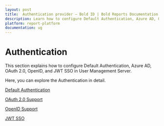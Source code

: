 ```yaml
---
layout: post
title:  Authentication provider – Bold ID | Bold Reports Documentation
description: Learn how to configure Default Authentication, Azure AD, OAuth 2.0, OpenID, and JWT SSO in User Management Server.
platform: report-platform
documentation: ug
---
```


# Authentication 

This section explains how to configure Default Authentication, Azure AD, OAuth 2.0, OpenID, and JWT SSO in User Management Server.

Here, you can explore the Authentication in detail.

[Default Authentication](./../authentication/default-authentication/)

[OAuth 2.0 Support](./../authentication/oauth-2.0-support/)

[OpenID Support](./../authentication/openid-settings/)

[JWT SSO](./../authentication/json-web-token/)
